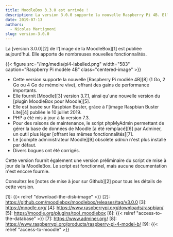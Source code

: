```yaml
---
title: MoodleBox 3.3.0 est arrivée !
description: La version 3.0.0 supporte la nouvelle Raspberry Pi 4B. Elle est basée sur Raspbian Buster et fournit Moodle 3.7.1.
date: 2019-07-13
authors:
  - Nicolas Martignoni
slug: version-3.0.0
---
```


La [version 3.0.0][2] de l'[image  de la MoodleBox][1] est publiée aujourd'hui. Elle apporte de nombreuses nouvelles fonctionnalités.

{{< figure src="/img/media/pi4-labelled.png" width="583" caption="Raspberry Pi modèle 4B" class="centered-image" >}}

  - Cette version supporte la nouvelle [Raspberry Pi modèle 4B][8] (1 Go, 2 Go ou 4 Go de mémoire vive), offrant des gains de performance importants.
  - Elle fournit [Moodle][3] version 3.7.1, ainsi qu'une nouvelle version du [plugin MoodleBox pour Moodle][5].
  - Elle est basée sur Raspbian Buster, grâce à l'[image Raspbian Buster Lite][4] publiée le 10 juillet 2019.
  - PHP a été mis à jour à la version 7.3.
  - Pour des raisons de maintenance, le script phpMyAdmin permettant de gérer la base de données de Moodle [a été remplacé][6] par Adminer, un outil plus léger [offrant les mêmes fonctionnalités][7].
  - Le [compte administrateur Moodle][9] obsolète _admin_ n'est plus installé par défaut.
  - Divers bogues ont été corrigés.

Cette version fournit également une version préliminaire du script de mise à jour de la MoodleBox. Le script est fonctionnel, mais aucune documentation n'est encore fournie.

Consultez les [notes de mise à jour sur Github][2] pour tous les détails de cette version.

 [1]: {{< relref "download-the-disk-image" >}}
 [2]: https://github.com/moodlebox/moodlebox/releases/tag/v3.0.0
 [3]: https://moodle.org/
 [4]: https://www.raspberrypi.org/downloads/raspbian/
 [5]: https://moodle.org/plugins/tool_moodlebox
 [6]: {{< relref "access-to-the-database" >}}
 [7]: https://www.adminer.org/
 [8]: https://www.raspberrypi.org/products/raspberry-pi-4-model-b/
 [9]: {{< relref "access-to-moodle" >}}
